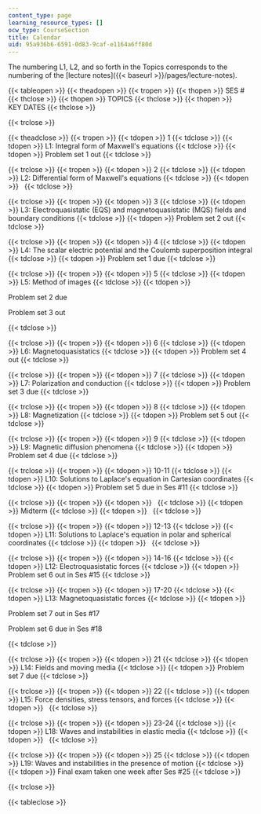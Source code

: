 ```yaml
---
content_type: page
learning_resource_types: []
ocw_type: CourseSection
title: Calendar
uid: 95a936b6-6591-0d83-9caf-e1164a6ff80d
---
```


The numbering L1, L2, and so forth in the Topics corresponds to the numbering of the [lecture notes]({{< baseurl >}}/pages/lecture-notes).

{{< tableopen >}}
{{< theadopen >}}
{{< tropen >}}
{{< thopen >}}
SES #
{{< thclose >}}
{{< thopen >}}
TOPICS
{{< thclose >}}
{{< thopen >}}
KEY DATES
{{< thclose >}}

{{< trclose >}}

{{< theadclose >}}
{{< tropen >}}
{{< tdopen >}}
1
{{< tdclose >}}
{{< tdopen >}}
L1: Integral form of Maxwell's equations
{{< tdclose >}}
{{< tdopen >}}
Problem set 1 out
{{< tdclose >}}

{{< trclose >}}
{{< tropen >}}
{{< tdopen >}}
2
{{< tdclose >}}
{{< tdopen >}}
L2: Differential form of Maxwell's equations
{{< tdclose >}}
{{< tdopen >}}
 
{{< tdclose >}}

{{< trclose >}}
{{< tropen >}}
{{< tdopen >}}
3
{{< tdclose >}}
{{< tdopen >}}
L3: Electroquasistatic (EQS) and magnetoquasistatic (MQS) fields and boundary conditions
{{< tdclose >}}
{{< tdopen >}}
Problem set 2 out
{{< tdclose >}}

{{< trclose >}}
{{< tropen >}}
{{< tdopen >}}
4
{{< tdclose >}}
{{< tdopen >}}
L4: The scalar electric potential and the Coulomb superposition integral
{{< tdclose >}}
{{< tdopen >}}
Problem set 1 due
{{< tdclose >}}

{{< trclose >}}
{{< tropen >}}
{{< tdopen >}}
5
{{< tdclose >}}
{{< tdopen >}}
L5: Method of images
{{< tdclose >}}
{{< tdopen >}}


Problem set 2 due

Problem set 3 out


{{< tdclose >}}

{{< trclose >}}
{{< tropen >}}
{{< tdopen >}}
6
{{< tdclose >}}
{{< tdopen >}}
L6: Magnetoquasistatics
{{< tdclose >}}
{{< tdopen >}}
Problem set 4 out
{{< tdclose >}}

{{< trclose >}}
{{< tropen >}}
{{< tdopen >}}
7
{{< tdclose >}}
{{< tdopen >}}
L7: Polarization and conduction
{{< tdclose >}}
{{< tdopen >}}
Problem set 3 due
{{< tdclose >}}

{{< trclose >}}
{{< tropen >}}
{{< tdopen >}}
8
{{< tdclose >}}
{{< tdopen >}}
L8: Magnetization
{{< tdclose >}}
{{< tdopen >}}
Problem set 5 out
{{< tdclose >}}

{{< trclose >}}
{{< tropen >}}
{{< tdopen >}}
9
{{< tdclose >}}
{{< tdopen >}}
L9: Magnetic diffusion phenomena
{{< tdclose >}}
{{< tdopen >}}
Problem set 4 due
{{< tdclose >}}

{{< trclose >}}
{{< tropen >}}
{{< tdopen >}}
10-11
{{< tdclose >}}
{{< tdopen >}}
L10: Solutions to Laplace's equation in Cartesian coordinates
{{< tdclose >}}
{{< tdopen >}}
Problem set 5 due in Ses #11
{{< tdclose >}}

{{< trclose >}}
{{< tropen >}}
{{< tdopen >}}
 
{{< tdclose >}}
{{< tdopen >}}
Midterm
{{< tdclose >}}
{{< tdopen >}}
 
{{< tdclose >}}

{{< trclose >}}
{{< tropen >}}
{{< tdopen >}}
12-13
{{< tdclose >}}
{{< tdopen >}}
L11: Solutions to Laplace's equation in polar and spherical coordinates
{{< tdclose >}}
{{< tdopen >}}
 
{{< tdclose >}}

{{< trclose >}}
{{< tropen >}}
{{< tdopen >}}
14-16
{{< tdclose >}}
{{< tdopen >}}
L12: Electroquasistatic forces
{{< tdclose >}}
{{< tdopen >}}
Problem set 6 out in Ses #15
{{< tdclose >}}

{{< trclose >}}
{{< tropen >}}
{{< tdopen >}}
17-20
{{< tdclose >}}
{{< tdopen >}}
L13: Magnetoquasistatic forces
{{< tdclose >}}
{{< tdopen >}}


Problem set 7 out in Ses #17

Problem set 6 due in Ses #18


{{< tdclose >}}

{{< trclose >}}
{{< tropen >}}
{{< tdopen >}}
21
{{< tdclose >}}
{{< tdopen >}}
L14: Fields and moving media
{{< tdclose >}}
{{< tdopen >}}
Problem set 7 due
{{< tdclose >}}

{{< trclose >}}
{{< tropen >}}
{{< tdopen >}}
22
{{< tdclose >}}
{{< tdopen >}}
L15: Force densities, stress tensors, and forces
{{< tdclose >}}
{{< tdopen >}}
 
{{< tdclose >}}

{{< trclose >}}
{{< tropen >}}
{{< tdopen >}}
23-24
{{< tdclose >}}
{{< tdopen >}}
L18: Waves and instabilities in elastic media
{{< tdclose >}}
{{< tdopen >}}
 
{{< tdclose >}}

{{< trclose >}}
{{< tropen >}}
{{< tdopen >}}
25
{{< tdclose >}}
{{< tdopen >}}
L19: Waves and instabilities in the presence of motion
{{< tdclose >}}
{{< tdopen >}}
Final exam taken one week after Ses #25
{{< tdclose >}}

{{< trclose >}}

{{< tableclose >}}